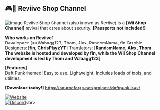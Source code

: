 ## 🎮🏪 Reviive Shop Channel</br>
![image](https://raw.githubusercontent.com/Reviive-Shop-Channel/.github/main/Screen_Recording_20240225_125439_Dolphin_Emulator-ezgif.com-video-to-gif-converter.gif)
Reviive Shop Channel (also known as Reviive) is a **[Wii Shop Channel]** revival that cares about security. **[Passports not included!]**

**Who works on Reviive?**
</br>Developers: [**Wabagg123, Thom, Alex, RandomName, fin
Graphic Designers: [**fin, ChrisPlayzYT**]
Translators: [**RandomName, Alex, Thom
The website is hosted and developed by fin, while the Wii Shop Channel development is led by Thom and Wabagg123**]</br>

**[Features]**</br>
Daft Punk themed!
Easy to use.
Lightweight.
Includes loads of tools, and utilities.</br>

**[Download today!]**
https://sourceforge.net/projects/daftpunklinux/</br>

[![Website](https://tinyurl.com/bdffr5tr)](https://home.venith.net)<br>
[![Discord](https://tinyurl.com/3b9s4sz7)](https://gg.gg/venith_)<br>
